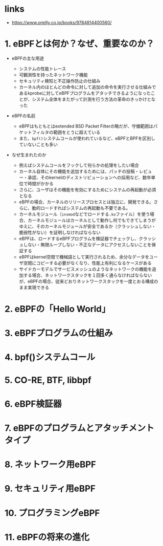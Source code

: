 # links

- https://www.oreilly.co.jp/books/9784814400560/

# 1. eBPFとは何か？なぜ、重要なのか？

- eBPFの主な用途
  - システムの性能トレース
  - 可観測性を持ったネットワーク機能
  - セキュリティ検知と不正操作防止の仕組み
  - カーネル内のほとんどの命令に対して追加の命令を実行させる仕組みであるkprobeに対してeBPFプログラムをアタッチできるようになったことが、システム全体をまたがって計測を行う方法の革命のきっかけとなった

- eBPFの名前
  - eBPFはもともとはextended BSD Packet Filterの略だが、守備範囲はパケットフィルタの範囲をとうに超えている
  - また、`bpf()`システムコールが使われているなど、eBPFとBPFを区別していないことも多い

- なぜ生まれたのか
  - 例えばシステムコールをフックして何らかの処理をしたい場合
  - カーネル自体にその機能を追加するためには、パッチの投稿・レビュー・承認、そのkernelのディストリビューションへの採用など、数年単位で時間がかかる
  - さらに、ユーザはその機能を有効にするためにシステムの再起動が必須となる
  - eBPFの場合、カーネルのリリースプロセスとは独立に、開発できる。さらに、動的ロードすればシステムの再起動も不要である。
  - カーネルモジュール（`insmod`などでロードする`.ko`ファイル）を使う場合、カーネルモジュールはカーネルとして動作し何でもできてしまうがゆえに、そのカーネルモジュールが安全であるか（クラッシュしない・脆弱性がない）を証明しなければならない
  - eBPFは、ロードするeBPFプログラムを検証器でチェックし、クラッシュしない・無限ループしない・不正なデータにアクセスしないことを保証する
  - eBPFはkernel空間で機械語として実行されるため、余分なデータをユーザ空間にコピーする必要がなくなり、性能上有利になるケースがある
  - サイドカーモデルでサービスメッシュのようなネットワークの機能を追加する場合、ネットワークスタックを１回多く通らなければならないが、eBPFの場合、従来どおりネットワークスタックを一度とおる構成のまま実現できる

# 2. eBPFの「Hello World」

# 3. eBPFプログラムの仕組み

# 4. bpf()システムコール

# 5. CO-RE, BTF, libbpf

# 6. eBPF検証器

# 7. eBPFのプログラムとアタッチメントタイプ

# 8. ネットワーク用eBPF

# 9. セキュリティ用eBPF

# 10. プログラミングeBPF

# 11. eBPFの将来の進化

